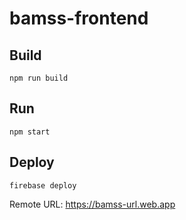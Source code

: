 # bamss-frontend

## Build
```
npm run build
```

## Run
```
npm start
```

## Deploy
```
firebase deploy
```
Remote URL: https://bamss-url.web.app
